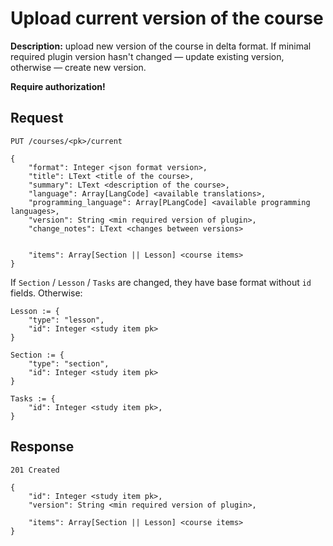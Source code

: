 # Upload current version of the course

**Description:** 
upload new version of the course in delta format.
If minimal required plugin version hasn't changed — update
existing version, otherwise — create new version.  

**Require authorization!**

## Request

```
PUT /courses/<pk>/current

{
    "format": Integer <json format version>,
    "title": LText <title of the course>,
    "summary": LText <description of the course>,
    "language": Array[LangCode] <available translations>,
    "programming_language": Array[PLangCode] <available programming languages>,
    "version": String <min required version of plugin>,
    "change_notes": LText <changes between versions>
    

    "items": Array[Section || Lesson] <course items>
}
```

If `Section` / `Lesson` / `Tasks` are changed, they have base format without `id` fields. Otherwise:

```
Lesson := {
    "type": "lesson",
    "id": Integer <study item pk>
}

Section := {
    "type": "section",
    "id": Integer <study item pk>
}

Tasks := {
    "id": Integer <study item pk>,
}
```

## Response

```
201 Created

{
    "id": Integer <study item pk>,
    "version": String <min required version of plugin>,
    
    "items": Array[Section || Lesson] <course items>
}
```
